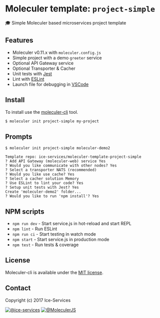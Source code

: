 # Moleculer template: `project-simple`
:mortar_board: Simple Moleculer based microservices project template

## Features
- Moleculer v0.11.x with `moleculer.config.js`
- Simple project with a demo `greeter` service
- Optional API Gateway service
- Optional Transporter & Cacher
- Unit tests with [Jest](http://facebook.github.io/jest/)
- Lint with [ESLint](http://eslint.org/)
- Launch file for debugging in [VSCode](https://code.visualstudio.com/)


## Install
To install use the [moleculer-cli](https://github.com/ice-services/moleculer-cli) tool.

```bash
$ moleculer init project-simple my-project
```

## Prompts
```
$ moleculer init project-simple moleculer-demo2

Template repo: ice-services/moleculer-template-project-simple
? Add API Gateway (moleculer-web) service Yes
? Would you like communicate with other nodes? Yes
? Select a transporter NATS (recommended)
? Would you like use cache? Yes
? Select a cacher solution Memory
? Use ESLint to lint your code? Yes
? Setup unit tests with Jest? Yes
Create 'moleculer-demo2' folder...
? Would you like to run 'npm install'? Yes
```

## NPM scripts
- `npm run dev` - Start service.js in hot-reload and start REPL
- `npm lint` - Run ESLint
- `npm run ci` - Start testing in watch mode
- `npm start` - Start service.js in production mode
- `npm test` - Run tests & coverage

## License
Moleculer-cli is available under the [MIT license](https://tldrlegal.com/license/mit-license).

## Contact
Copyright (c) 2017 Ice-Services

[![@ice-services](https://img.shields.io/badge/github-ice--services-green.svg)](https://github.com/ice-services) [![@MoleculerJS](https://img.shields.io/badge/twitter-MoleculerJS-blue.svg)](https://twitter.com/MoleculerJS)
